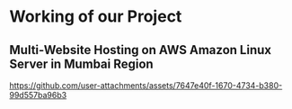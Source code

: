 # Working of our Project 
## Multi-Website Hosting on AWS Amazon Linux Server in Mumbai Region

https://github.com/user-attachments/assets/7647e40f-1670-4734-b380-99d557ba96b3

